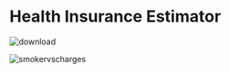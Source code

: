 # Health Insurance Estimator

![download](https://user-images.githubusercontent.com/62171453/124612119-5cd47e80-de72-11eb-99e6-066923b7a302.png)

![smokervscharges](https://user-images.githubusercontent.com/62171453/124612871-f8fe8580-de72-11eb-8c70-d4c7ecc4b6d3.png)
